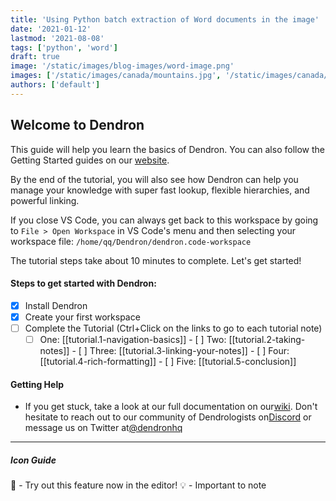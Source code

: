 ```yaml
---
title: 'Using Python batch extraction of Word documents in the image'
date: '2021-01-12'
lastmod: '2021-08-08'
tags: ['python', 'word']
draft: true
image: '/static/images/blog-images/word-image.png'
images: ['/static/images/canada/mountains.jpg', '/static/images/canada/toronto.jpg']
authors: ['default']
---
```

## Welcome to Dendron

This guide will help you learn the basics of Dendron. You can also follow the Getting Started guides on our [website](https://wiki.dendron.so/notes/678c77d9-ef2c-4537-97b5-64556d6337f1.html).

By the end of the tutorial, you will also see how Dendron can help you manage your knowledge with super fast lookup, flexible hierarchies, and powerful linking.

If you close VS Code, you can always get back to this workspace by going to `File > Open Workspace` in VS Code's menu and then selecting your workspace file: `/home/qq/Dendron/dendron.code-workspace`

The tutorial steps take about 10 minutes to complete. Let's get started!

#### Steps to get started with Dendron:

- [X] Install Dendron
- [X] Create your first workspace
- [ ] Complete the Tutorial (Ctrl+Click on the links to go to each tutorial note)
  - [ ] One: [[tutorial.1-navigation-basics]] - [ ] Two: [[tutorial.2-taking-notes]] - [ ] Three: [[tutorial.3-linking-your-notes]] - [ ] Four: [[tutorial.4-rich-formatting]] - [ ] Five: [[tutorial.5-conclusion]]

#### Getting Help

- If you get stuck, take a look at our full documentation on our[wiki](https://wiki.dendron.so/). Don't hesitate to reach out to our community of Dendrologists on[Discord](https://discord.com/invite/AE3NRw9) or message us on Twitter at[@dendronhq](https://twitter.com/dendronhq)

---

##### Icon Guide

🌱 - Try out this feature now in the editor!
💡 - Important to note

